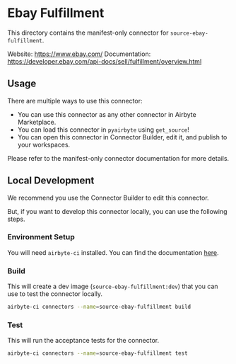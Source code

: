 # Ebay Fulfillment
This directory contains the manifest-only connector for `source-ebay-fulfillment`.

Website: https://www.ebay.com/
Documentation: https://developer.ebay.com/api-docs/sell/fulfillment/overview.html

## Usage
There are multiple ways to use this connector:
- You can use this connector as any other connector in Airbyte Marketplace.
- You can load this connector in `pyairbyte` using `get_source`!
- You can open this connector in Connector Builder, edit it, and publish to your workspaces.

Please refer to the manifest-only connector documentation for more details.

## Local Development
We recommend you use the Connector Builder to edit this connector.

But, if you want to develop this connector locally, you can use the following steps.

### Environment Setup
You will need `airbyte-ci` installed. You can find the documentation [here](airbyte-ci).

### Build
This will create a dev image (`source-ebay-fulfillment:dev`) that you can use to test the connector locally.
```bash
airbyte-ci connectors --name=source-ebay-fulfillment build
```

### Test
This will run the acceptance tests for the connector.
```bash
airbyte-ci connectors --name=source-ebay-fulfillment test
```

